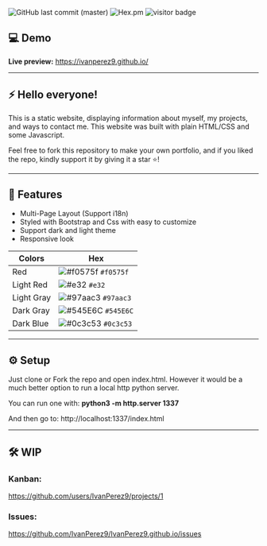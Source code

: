 
![GitHub last commit (master)](https://img.shields.io/github/last-commit/IvanPerez9/IvanPerez9.github.io)
![Hex.pm](https://img.shields.io/hexpm/l/plug.svg)
![visitor badge](https://visitor-badge.glitch.me/badge?page_id=IvanPerez9.github.io)

## 💻 Demo 

 **Live preview:** https://ivanperez9.github.io/

 ---

## ⚡ Hello everyone!

This is a static website, displaying information about myself, my projects, and ways to contact me.
This website was built with plain HTML/CSS and some Javascript.

Feel free to fork this repository to make your own portfolio, and if you liked the repo, kindly support it by giving it a star ⭐!

---

## 🎨 Features

- Multi-Page Layout (Support i18n)
- Styled with Bootstrap and Css with easy to customize
- Support dark and light theme
- Responsive look

| Colors      |  Hex                                                                       |
| ---------- | ------------------------------------------------------------------------- |
| Red     | ![#f0575f](https://via.placeholder.com/15/f0575f/000000?text=+) `#f0575f` |
| Light Red     | ![#e32](https://via.placeholder.com/15/e32/000000?text=+) `#e32` |
| Light Gray  | ![#97aac3](https://via.placeholder.com/15/97aac3/000000?text=+) `#97aac3` |
| Dark Gray | ![#545E6C](https://via.placeholder.com/15/545E6C/000000?text=+) `#545E6C` |
| Dark Blue | ![#0c3c53](https://via.placeholder.com/15/0c3c53/000000?text=+) `#0c3c53` |

---

## ⚙️ Setup

Just clone or Fork the repo and open index.html. However it would be a much better option to run a local http python server.

You can run one with: **python3 -m http.server 1337**

And then go to: http://localhost:1337/index.html

---

## 🛠️ WIP

### Kanban:
https://github.com/users/IvanPerez9/projects/1

### Issues:
https://github.com/IvanPerez9/IvanPerez9.github.io/issues
